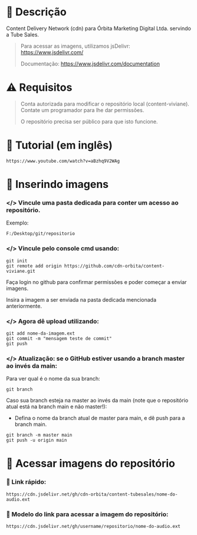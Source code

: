# 📄 Descrição
Content Delivery Network (cdn) para Órbita Marketing Digital Ltda. servindo a Tube Sales.

> Para acessar as imagens, utilizamos jsDelivr: https://www.jsdelivr.com/
> 
> Documentação: https://www.jsdelivr.com/documentation

# ⚠️ Requisitos
> Conta autorizada para modificar o repositório local (content-viviane). Contate um programador para lhe dar permissões.
> 
> O repositório precisa ser público para que isto funcione.

# 📌 Tutorial (em inglês)
```
https://www.youtube.com/watch?v=aBzhq9V2WAg
```

# 📂 Inserindo imagens
### </> Vincule uma pasta dedicada para conter um acesso ao repositório.
Exemplo:
```
F:/Desktop/git/repositorio
```

### </> Vincule pelo console cmd usando:
```
git init
git remote add origin https://github.com/cdn-orbita/content-viviane.git
```

Faça login no github para confirmar permissões e poder começar a enviar imagens.

Insira a imagem a ser enviada na pasta dedicada mencionada anteriormente.

### </> Agora dê upload utilizando:
```
git add nome-da-imagem.ext
git commit -m "mensagem teste de commit"
git push
```

### </> Atualização: se o GitHub estiver usando a branch master ao invés da main:
Para ver qual é o nome da sua branch:
```
git branch
```

Caso sua branch esteja na master ao invés da main (note que o repositório atual está na branch main e não master!):
- Defina o nome da branch atual de master para main, e dê push para a branch main.
```
git branch -m master main
git push -u origin main
```

# 🔭 Acessar imagens do repositório
### 🔗 Link rápido:
```
https://cdn.jsdelivr.net/gh/cdn-orbita/content-tubesales/nome-do-audio.ext
```

### 🔗 Modelo do link para acessar a imagem do repositório:
```
https://cdn.jsdelivr.net/gh/username/repositorio/nome-do-audio.ext
```
